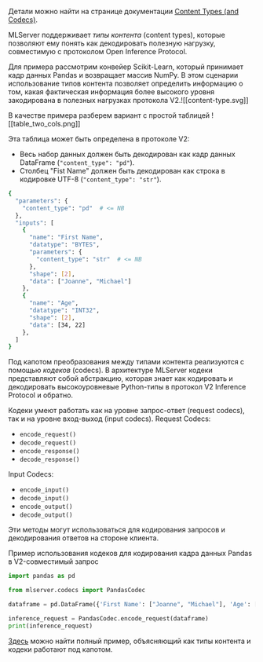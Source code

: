Детали можно найти на странице документации [Content Types (and Codecs)](https://mlserver.readthedocs.io/en/latest/user-guide/content-type.html).

MLServer поддерживает _типы контента_ (content types), которые позволяют ему понять как декодировать полезную нагрузку, совместимую с протоколом Open Inference Protocol.

Для примера рассмотрим конвейер Scikit-Learn, который принимает кадр данных Pandas и возвращает массив NumPy. В этом сценарии использование типов контента позволяет определить информацию о том, какая фактическая информация более высокого уровня закодирована в полезных нагрузках протокола V2.![[content-type.svg]]

В качестве примера разберем вариант с простой таблицей
![[table_two_cols.png]]

Эта таблица может быть определена в протоколе V2:
- Весь набор данных должен быть декодирован как кадр данных DataFrame (`"content_type": "pd"`).
- Столбец "Fist Name" должен быть декодирован как строка в кодировке UTF-8 (`"content_type": "str"`).

```bash
{
  "parameters": {
    "content_type": "pd"  # <= NB
  },
  "inputs": [
    {
      "name": "First Name",
      "datatype": "BYTES",
      "parameters": {
        "content_type": "str"  # <= NB
      },
      "shape": [2],
      "data": ["Joanne", "Michael"]
    },
    {
      "name": "Age",
      "datatype": "INT32",
      "shape": [2],
      "data": [34, 22]
    },
  ]
}
```

Под капотом преобразования между типами контента реализуются с помощью _кодеков_ (codecs). В архитектуре MLServer кодеки представляют собой абстракцию, которая знает как кодировать и декодировать высокоуровневые Python-типы в протокол V2 Inference Protocol и обратно.

Кодеки умеют работать как на уровне запрос-ответ (request codecs), так и на уровне вход-выход (input codecs).
Request Codecs:
- `encode_request()`
- `decode_request()`
- `encode_response()`
- `decode_response()`

Input Codecs:
- `encode_input()`
- `decode_input()`
- `encode_output()`
- `decode_output()`

Эти методы могут использоваться для кодирования запросов и декодирования ответов на стороне клиента.

Пример использования кодеков для кодирования кадра данных Pandas в V2-совместимый запрос
```python
import pandas as pd

from mlserver.codecs import PandasCodec

dataframe = pd.DataFrame({'First Name': ["Joanne", "Michael"], 'Age': [34, 22]})

inference_request = PandasCodec.encode_request(dataframe)
print(inference_request)
```

[Здесь](https://mlserver.readthedocs.io/en/latest/examples/content-type/README.html#examples-content-type-readme--page-root) можно найти полный пример, объясняющий как типы контента и кодеки работают под капотом.
